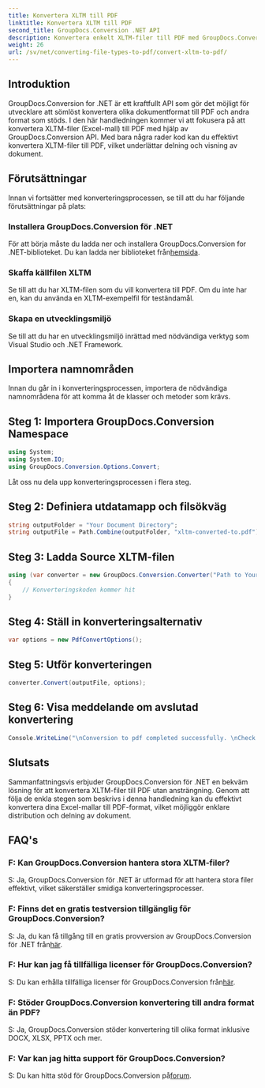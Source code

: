 ```yaml
---
title: Konvertera XLTM till PDF
linktitle: Konvertera XLTM till PDF
second_title: GroupDocs.Conversion .NET API
description: Konvertera enkelt XLTM-filer till PDF med GroupDocs.Conversion för .NET. Effektivisera din dokumentkonverteringsprocessen.
weight: 26
url: /sv/net/converting-file-types-to-pdf/convert-xltm-to-pdf/
---
```

## Introduktion
GroupDocs.Conversion for .NET är ett kraftfullt API som gör det möjligt för utvecklare att sömlöst konvertera olika dokumentformat till PDF och andra format som stöds. I den här handledningen kommer vi att fokusera på att konvertera XLTM-filer (Excel-mall) till PDF med hjälp av GroupDocs.Conversion API. Med bara några rader kod kan du effektivt konvertera XLTM-filer till PDF, vilket underlättar delning och visning av dokument.
## Förutsättningar
Innan vi fortsätter med konverteringsprocessen, se till att du har följande förutsättningar på plats:
### Installera GroupDocs.Conversion för .NET
 För att börja måste du ladda ner och installera GroupDocs.Conversion for .NET-biblioteket. Du kan ladda ner biblioteket från[hemsida](https://releases.groupdocs.com/conversion/net/).
### Skaffa källfilen XLTM
Se till att du har XLTM-filen som du vill konvertera till PDF. Om du inte har en, kan du använda en XLTM-exempelfil för teständamål.
### Skapa en utvecklingsmiljö
Se till att du har en utvecklingsmiljö inrättad med nödvändiga verktyg som Visual Studio och .NET Framework.

## Importera namnområden
Innan du går in i konverteringsprocessen, importera de nödvändiga namnområdena för att komma åt de klasser och metoder som krävs.
## Steg 1: Importera GroupDocs.Conversion Namespace
```csharp
using System;
using System.IO;
using GroupDocs.Conversion.Options.Convert;
```

Låt oss nu dela upp konverteringsprocessen i flera steg.
## Steg 2: Definiera utdatamapp och filsökväg
```csharp
string outputFolder = "Your Document Directory";
string outputFile = Path.Combine(outputFolder, "xltm-converted-to.pdf");
```
## Steg 3: Ladda Source XLTM-filen
```csharp
using (var converter = new GroupDocs.Conversion.Converter("Path to Your XLTM File"))
{
    // Konverteringskoden kommer hit
}
```
## Steg 4: Ställ in konverteringsalternativ
```csharp
var options = new PdfConvertOptions();
```
## Steg 5: Utför konverteringen
```csharp
converter.Convert(outputFile, options);
```
## Steg 6: Visa meddelande om avslutad konvertering
```csharp
Console.WriteLine("\nConversion to pdf completed successfully. \nCheck output in {0}", outputFolder);
```

## Slutsats
Sammanfattningsvis erbjuder GroupDocs.Conversion för .NET en bekväm lösning för att konvertera XLTM-filer till PDF utan ansträngning. Genom att följa de enkla stegen som beskrivs i denna handledning kan du effektivt konvertera dina Excel-mallar till PDF-format, vilket möjliggör enklare distribution och delning av dokument.
## FAQ's
### F: Kan GroupDocs.Conversion hantera stora XLTM-filer?
S: Ja, GroupDocs.Conversion för .NET är utformad för att hantera stora filer effektivt, vilket säkerställer smidiga konverteringsprocesser.
### F: Finns det en gratis testversion tillgänglig för GroupDocs.Conversion?
 S: Ja, du kan få tillgång till en gratis provversion av GroupDocs.Conversion för .NET från[här](https://releases.groupdocs.com/).
### F: Hur kan jag få tillfälliga licenser för GroupDocs.Conversion?
 S: Du kan erhålla tillfälliga licenser för GroupDocs.Conversion från[här](https://purchase.groupdocs.com/temporary-license/).
### F: Stöder GroupDocs.Conversion konvertering till andra format än PDF?
S: Ja, GroupDocs.Conversion stöder konvertering till olika format inklusive DOCX, XLSX, PPTX och mer.
### F: Var kan jag hitta support för GroupDocs.Conversion?
 S: Du kan hitta stöd för GroupDocs.Conversion på[forum](https://forum.groupdocs.com/c/conversion/11).